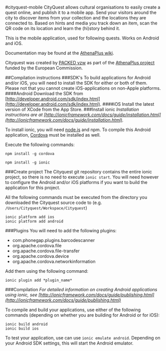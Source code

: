 #cityquest-mobile
CityQuest allows cultural organisations to easily create a quest online, and publish it to a mobile app.   Send your visitors around the city to discover items from your collection and the locations they are connected to. Based on hints and media you track down an item, scan the QR code on its location and learn the (hi)story behind it.
 
This is the mobile application, used for following quests. Works on Android and iOS.
 
Documentation may be found at the [AthenaPlus wiki](http://wiki.athenaplus.eu/index.php/CityQuest).
 
Cityquest was created by [PACKED vzw](http://packed.be/) as part of the [AthenaPlus project](http://www.athenaplus.eu/) funded by the European Commission.

##Compilation instructions
###SDK's
To build applications for Android and/or iOS, you will need to install the SDK for either or both of them. Please not that you cannot create iOS-applications on non-Apple platforms.
####Android
Download the SDK from [http://developer.android.com/sdk/index.html](http://developer.android.com/sdk/index.html).
####iOS
Install the latest version of XCode from the App Store.
###Install ionic
_Installation instructions are at [http://ionicframework.com/docs/guide/installation.html](http://ionicframework.com/docs/guide/installation.html)._

To install ionic, you will need [node.js](http://nodejs.org) and npm. To compile this Android application, [Cordova](http://cordova.apache.org) must be installed as well.

Execute the following commands:

`npm install -g cordova`

`npm install -g ionic`

###Create project
The Cityquest git repository contains the entire ionic project, so there is no need to execute `ionic start`. You will need however to configure the Android and/or iOS platforms if you want to build the application for this project.

All the following commands must be executed from the directory you downloaded the Cityquest source code to (e.g. `/Users/Cityquest/Workspace/Cityquest`)

```
ionic platform add ios
ionic platform add android
```

###Plugins
You will need to add the following plugins:

* com.phonegap.plugins.barcodescanner
* org.apache.cordova.file
* org.apache.cordova.file-transfer
* org.apache.cordova.device
* org.apache.cordova.networkinformation

Add them using the following command:

`ionic plugin add *plugin_name*`

###Compilation
_For detailed information on creating Android applications using ionic, see [http://ionicframework.com/docs/guide/publishing.html](http://ionicframework.com/docs/guide/publishing.html)_

To compile and build your applications, use either of the following commands (depending on whether you are building for Android or for iOS):

```
ionic build android
ionic build ios
```

To test your application, use can use `ionic emulate android`. Depending on your Android SDK settings, this will start the Android emulator.
